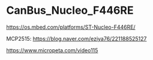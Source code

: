 # CanBus_Nucleo_F446RE
https://os.mbed.com/platforms/ST-Nucleo-F446RE/

MCP2515: https://blog.naver.com/eziya76/221188525127

https://www.micropeta.com/video115
